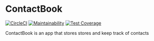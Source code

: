 # ContactBook
[![CircleCI](https://circleci.com/gh/Luckzman/ContactBook/tree/master.svg?style=svg)](https://circleci.com/gh/Luckzman/ContactBook/tree/master)
[![Maintainability](https://api.codeclimate.com/v1/badges/0e667e3b1aad9a6fd602/maintainability)](https://codeclimate.com/github/Luckzman/ContactBook/maintainability)
[![Test Coverage](https://api.codeclimate.com/v1/badges/0e667e3b1aad9a6fd602/test_coverage)](https://codeclimate.com/github/Luckzman/ContactBook/test_coverage)

ContactBook is an app that stores stores and keep track of contacts
